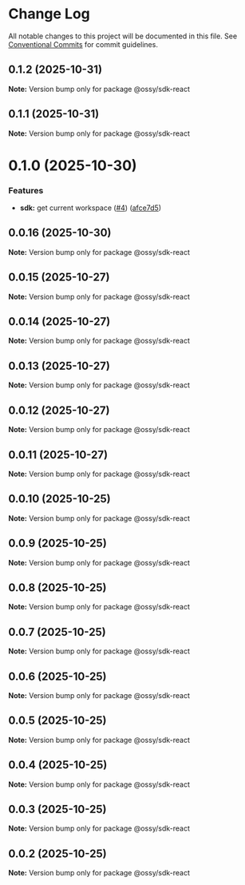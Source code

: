 # Change Log

All notable changes to this project will be documented in this file.
See [Conventional Commits](https://conventionalcommits.org) for commit guidelines.

## 0.1.2 (2025-10-31)

**Note:** Version bump only for package @ossy/sdk-react





## 0.1.1 (2025-10-31)

**Note:** Version bump only for package @ossy/sdk-react





# 0.1.0 (2025-10-30)


### Features

* **sdk:** get current workspace ([#4](https://github.com/ossy-se/packages/issues/4)) ([afce7d5](https://github.com/ossy-se/packages/commit/afce7d5787af42691f62c9eba672ea1be000e19e))





## 0.0.16 (2025-10-30)

**Note:** Version bump only for package @ossy/sdk-react





## 0.0.15 (2025-10-27)

**Note:** Version bump only for package @ossy/sdk-react





## 0.0.14 (2025-10-27)

**Note:** Version bump only for package @ossy/sdk-react





## 0.0.13 (2025-10-27)

**Note:** Version bump only for package @ossy/sdk-react





## 0.0.12 (2025-10-27)

**Note:** Version bump only for package @ossy/sdk-react





## 0.0.11 (2025-10-27)

**Note:** Version bump only for package @ossy/sdk-react





## 0.0.10 (2025-10-25)

**Note:** Version bump only for package @ossy/sdk-react





## 0.0.9 (2025-10-25)

**Note:** Version bump only for package @ossy/sdk-react





## 0.0.8 (2025-10-25)

**Note:** Version bump only for package @ossy/sdk-react





## 0.0.7 (2025-10-25)

**Note:** Version bump only for package @ossy/sdk-react





## 0.0.6 (2025-10-25)

**Note:** Version bump only for package @ossy/sdk-react





## 0.0.5 (2025-10-25)

**Note:** Version bump only for package @ossy/sdk-react





## 0.0.4 (2025-10-25)

**Note:** Version bump only for package @ossy/sdk-react





## 0.0.3 (2025-10-25)

**Note:** Version bump only for package @ossy/sdk-react





## 0.0.2 (2025-10-25)

**Note:** Version bump only for package @ossy/sdk-react
